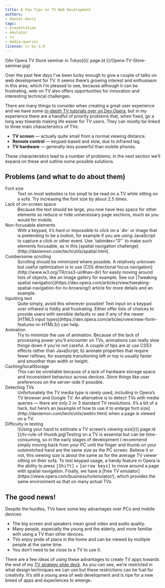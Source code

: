 ```yaml
---
title: A Few Tips on TV Web Development
authors:
- daniel-davis
tags:
- presentation
- emulator
- tv
- media-queries
license: cc-by-3.0
---
```


![An Opera TV Store seminar in Tokyo]({{ page.id }}/Opera-TV-Store-seminar.jpg)

Over the past few days I’ve been lucky enough to give a couple of talks on web development for TV. It seems there’s growing interest and enthusiasm in this area, which I’m pleased to see, because although it can be frustrating, web on TV also offers opportunities for innovation and interesting technical challenges.

There are many things to consider when creating a great user experience and we have some [in-depth TV tutorials over on Dev.Opera](https://dev.opera.com/tv), but in my experience there are a handful of priority problems that, when fixed, go a long way towards making life easier for TV users. They can mostly be linked to three main characteristics of TVs:

* **TV screen** — actually quite small from a normal viewing distance.
* **Remote control** — keypad-based and slow, due to infrared lag.
* **TV hardware** — generally less powerful than mobile phones.

These characteristics lead to a number of problems; in the next section we’ll expand on these and outline some possible solutions.

## Problems (and what to do about them)

<dl>
<dt>Font size</dt><dd>Text on most websites is too small to be read on a TV while sitting on a sofa. Try increasing the font size by about 2.5 times.</dd>
<dt>Lack of on-screen space</dt><dd>Because the text should be large, you now have less space for other elements so reduce or hide unnecessary page sections, much as you would for mobile.</dd>
<dt>Non-focusable elements</dt><dd>With a keypad, it’s hard or impossible to click on a `div` or image that is pretending to be a button, for example if you are using JavaScript to capture a click or other event. Use `tabindex="0"` to make such elements focusable, as in this [spatial navigation challenge](http://daniemon.com/tech/utils/spatial.html).</dd>
<dt>Cumbersome scrolling</dt><dd>Scrolling should be minimized where possible. A relatively unknown but useful optimization is to use [CSS directional focus navigation](http://www.w3.org/TR/css3-ui/#nav-dir) for easily moving around lists of objects, like an image gallery for example. See our [Tweaking spatial navigation](https://dev.opera.com/articles/view/tweaking-spatial-navigation-for-tv-browsing/) article for more details and an example.</dd>
<dt>Inputting text</dt><dd>Quite simply, avoid this wherever possible! Text input on a keypad over infrared is fiddly and frustrating. Either offer lists of choices to provide users with sensible defaults or see if any of the newer [HTML5 input types](https://dev.opera.com/articles/view/new-form-features-in-HTML5/) can help.</dd>
<dt>Animation</dt><dd>Try to minimize the use of animation. Because of the lack of processing power you’ll encounter on TVs, animations can really slow things down if you’re not careful. A couple of tips are a) use CSS3 effects rather than JavaScript; b) animate properties that require fewer reflows, for example transitioning left or top is usually faster and smoother than width or height.</dd>
<dt>Caching/localStorage</dt><dd>This can be unreliable because of a lack of hardware storage space and inconsistent behaviour across devices. Store things like user preferences on the server-side if possible.</dd>
<dt>Detecting TVs</dt><dd>Unfortunately the TV media type is rarely used, including in Opera’s TV browser and Google TV. An alternative is to detect TVs with media queries — there are only 2 or 3 standard TV resolutions. It’s a bit of a hack, but here’s an [example of how to use it to enlarge font size](http://daniemon.com/tech/utils/webtv.html) when a page is viewed on a TV.</dd>
<dt>Difficulty in testing</dt><dd>![Using your hand to estimate a TV screen’s viewing size]({{ page.id }}/tv-rule-of-thumb.jpg)Testing on a TV is essential but can be time-consuming, so in the early stages of development I recommend simply moving back from your PC until the finger and thumb on your outstretched hand are the same size as the PC screen. Believe it or not, this viewing size is about the same as for the average TV viewer sitting on their sofa. To test keypad usage, a handy feature in Opera is the ability to press <kbd>[Shift]</kbd> + <kbd>[arrow keys]</kbd> to move around a page with spatial navigation. Finally, we have a [free TV emulator](https://www.opera.com/business/tv/emulator/), which provides the same environment as that on many actual TVs.</dd>
 </dl>

## The good news!

Despite the hurdles, TVs have some key advantages over PCs and mobile devices:

* The big screen and speakers mean good video and audio quality.
* Many people, especially the young and the elderly, and more familiar with using a TV than other devices.
* TVs enjoy pride of place in the home and can be viewed by multiple people at the same time.
* You don’t need to be close to a TV to use it.

There are a few ideas of using these advantages to create TV apps towards the end of my [TV strategy slide deck](http://daniemon.com/presentations/tv-strategy/). As you can see, we’re restricted in what design techniques we can use but these restrictions can be fuel for creativity. It’s still a young area of web development and is ripe for a new breed of apps and experiences to emerge.
